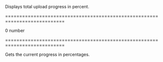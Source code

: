 <!--**
/*-------------------------------------------
    Auto-generated file. Do not modify.
-------------------------------------------

**-->
<!--d-->Displays total upload progress in percent.<!--/d-->
===========================================================================
<!--default-->0<!--/default-->
<!--type-->number<!--/type-->
===========================================================================

<!--shortDescription-->
Gets the current progress in percentages.
<!--/shortDescription-->

<!--fullDescription-->

<!--/fullDescription-->